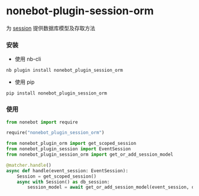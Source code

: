 # nonebot-plugin-session-orm

为 [session](https://github.com/noneplugin/nonebot-plugin-session) 提供数据库模型及存取方法


### 安装

- 使用 nb-cli

```
nb plugin install nonebot_plugin_session_orm
```

- 使用 pip

```
pip install nonebot_plugin_session_orm
```

### 使用

```python
from nonebot import require

require("nonebot_plugin_session_orm")

from nonebot_plugin_orm import get_scoped_session
from nonebot_plugin_session import EventSession
from nonebot_plugin_session_orm import get_or_add_session_model

@matcher.handle()
async def handle(event_session: EventSession):
    Session = get_scoped_session()
    async with Session() as db_session:
        session_model = await get_or_add_session_model(event_session, db_session)
```
